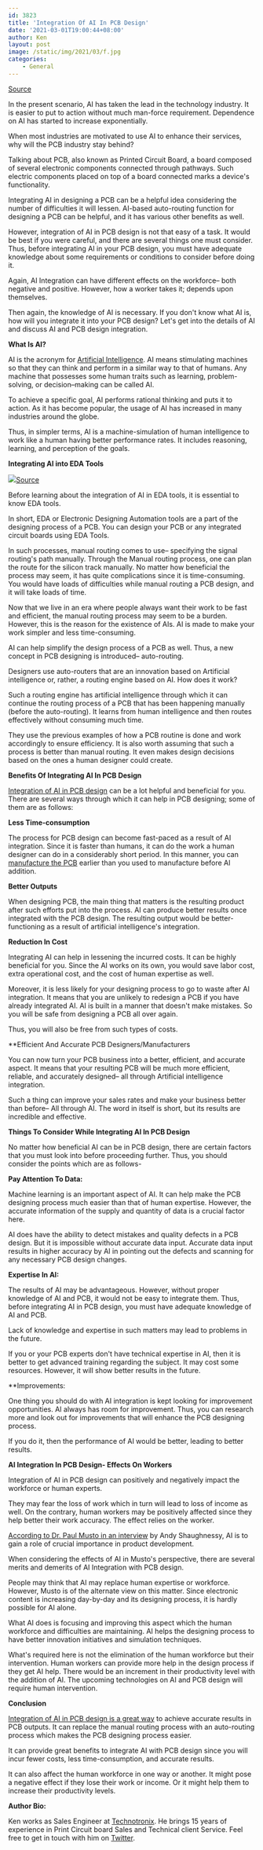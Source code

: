 ```yaml
---
id: 3823
title: 'Integration Of AI In PCB Design'
date: '2021-03-01T19:00:44+08:00'
author: Ken
layout: post
image: /static/img/2021/03/f.jpg
categories:
    - General
---
```


[Source](https://m.indiamart.com/proddetail/pcb-designing-16081985762.html)

In the present scenario, AI has taken the lead in the technology industry. It is easier to put to action without much man-force requirement. Dependence on AI has started to increase exponentially.

When most industries are motivated to use AI to enhance their services, why will the PCB industry stay behind?

Talking about PCB, also known as Printed Circuit Board, a board composed of several electronic components connected through pathways. Such electric components placed on top of a board connected marks a device's functionality.

Integrating AI in designing a PCB can be a helpful idea considering the number of difficulties it will lessen. AI-based auto-routing function for designing a PCB can be helpful, and it has various other benefits as well.

However, integration of AI in PCB design is not that easy of a task. It would be best if you were careful, and there are several things one must consider. Thus, before integrating AI in your PCB design, you must have adequate knowledge about some requirements or conditions to consider before doing it.

Again, AI Integration can have different effects on the workforce– both negative and positive. However, how a worker takes it; depends upon themselves.

Then again, the knowledge of AI is necessary. If you don't know what AI is, how will you integrate it into your PCB design? Let's get into the details of AI and discuss AI and PCB design integration.

**What Is AI?**

AI is the acronym for [Artificial Intelligence](https://www.investopedia.com/terms/a/artificial-intelligence-ai.asp). AI means stimulating machines so that they can think and perform in a similar way to that of humans. Any machine that possesses some human traits such as learning, problem-solving, or decision–making can be called AI.

To achieve a specific goal, AI performs rational thinking and puts it to action. As it has become popular, the usage of AI has increased in many industries around the globe.

Thus, in simpler terms, AI is a machine-simulation of human intelligence to work like a human having better performance rates. It includes reasoning, learning, and perception of the goals.

**Integrating AI into EDA Tools**

![](/static/img/2021/03/m.jpg)[Source](https://pallavaggarwal.in/automated-pcb-design-using-ai/?amp)

Before learning about the integration of AI in EDA tools, it is essential to know EDA tools.

In short, EDA or Electronic Designing Automation tools are a part of the designing process of a PCB. You can design your PCB or any integrated circuit boards using EDA Tools.

In such processes, manual routing comes to use– specifying the signal routing's path manually. Through the Manual routing process, one can plan the route for the silicon track manually. No matter how beneficial the process may seem, it has quite complications since it is time-consuming. You would have loads of difficulties while manual routing a PCB design, and it will take loads of time.

Now that we live in an era where people always want their work to be fast and efficient, the manual routing process may seem to be a burden. However, this is the reason for the existence of AIs. AI is made to make your work simpler and less time-consuming.

AI can help simplify the design process of a PCB as well. Thus, a new concept in PCB designing is introduced– auto-routing.

Designers use auto-routers that are an innovation based on Artificial intelligence or, rather, a routing engine based on AI. How does it work?

Such a routing engine has artificial intelligence through which it can continue the routing process of a PCB that has been happening manually (before the auto-routing). It learns from human intelligence and then routes effectively without consuming much time.

They use the previous examples of how a PCB routine is done and work accordingly to ensure efficiency. It is also worth assuming that such a process is better than manual routing. It even makes design decisions based on the ones a human designer could create.

**Benefits Of Integrating AI In PCB Design**

[Integration of AI in PCB design](https://www.topscompcbassembly.com/en/Blog/Integrate-Artificial-Intelligence-in-PCB.html) can be a lot helpful and beneficial for you. There are several ways through which it can help in PCB designing; some of them are as follows:

**Less Time-consumption**

The process for PCB design can become fast-paced as a result of AI integration. Since it is faster than humans, it can do the work a human designer can do in a considerably short period. In this manner, you can [manufacture the PCB](http://www.magazines007.com/pdf/Design007-Sept2018.pdf) earlier than you used to manufacture before AI addition.

**Better Outputs**

When designing PCB, the main thing that matters is the resulting product after such efforts put into the process. AI can produce better results once integrated with the PCB design. The resulting output would be better-functioning as a result of artificial intelligence's integration.

**Reduction In Cost**

Integrating AI can help in lessening the incurred costs. It can be highly beneficial for you. Since the AI works on its own, you would save labor cost, extra operational cost, and the cost of human expertise as well.

Moreover, it is less likely for your designing process to go to waste after AI integration. It means that you are unlikely to redesign a PCB if you have already integrated AI. AI is built in a manner that doesn't make mistakes. So you will be safe from designing a PCB all over again.

Thus, you will also be free from such types of costs.

**Efficient And Accurate PCB Designers/Manufacturers

You can now turn your PCB business into a better, efficient, and accurate aspect. It means that your resulting PCB will be much more efficient, reliable, and accurately designed– all through Artificial intelligence integration.

Such a thing can improve your sales rates and make your business better than before– All through AI. The word in itself is short, but its results are incredible and effective.

**Things To Consider While Integrating AI In PCB Design**

No matter how beneficial AI can be in PCB design, there are certain factors that you must look into before proceeding further. Thus, you should consider the points which are as follows-

**Pay Attention To Data:**

Machine learning is an important aspect of AI. It can help make the PCB designing process much easier than that of human expertise. However, the accurate information of the supply and quantity of data is a crucial factor here.

AI does have the ability to detect mistakes and quality defects in a PCB design. But it is impossible without accurate data input. Accurate data input results in higher accuracy by AI in pointing out the defects and scanning for any necessary PCB design changes.

**Expertise In AI:**

The results of AI may be advantageous. However, without proper knowledge of AI and PCB, it would not be easy to integrate them. Thus, before integrating AI in PCB design, you must have adequate knowledge of AI and PCB.

Lack of knowledge and expertise in such matters may lead to problems in the future.

If you or your PCB experts don't have technical expertise in AI, then it is better to get advanced training regarding the subject. It may cost some resources. However, it will show better results in the future.

**Improvements:

One thing you should do with AI integration is kept looking for improvement opportunities. AI always has room for improvement. Thus, you can research more and look out for improvements that will enhance the PCB designing process.

If you do it, then the performance of AI would be better, leading to better results.

**AI Integration In PCB Design- Effects On Workers**

Integration of AI in PCB design can positively and negatively impact the workforce or human experts.

They may fear the loss of work which in turn will lead to loss of income as well. On the contrary, human workers may be positively affected since they help better their work accuracy. The effect relies on the worker.

[According to Dr. Paul Musto in an interview](http://iconnect007.uberflip.com/i/1028393-design007-sept2018/25?) by Andy Shaughnessy, AI is to gain a role of crucial importance in product development.

When considering the effects of AI in Musto's perspective, there are several merits and demerits of AI Integration with PCB design.

People may think that AI may replace human expertise or workforce. However, Musto is of the alternate view on this matter. Since electronic content is increasing day-by-day and its designing process, it is hardly possible for AI alone.

What AI does is focusing and improving this aspect which the human workforce and difficulties are maintaining. AI helps the designing process to have better innovation initiatives and simulation techniques.

What's required here is not the elimination of the human workforce but their intervention. Human workers can provide more help in the design process if they get AI help. There would be an increment in their productivity level with the addition of AI. The upcoming technologies on AI and PCB design will require human intervention.

**Conclusion**

[Integration of AI in PCB design is a great way](https://dzone.com/articles/how-to-effectively-harness-the-power-of-ai-in-pcb) to achieve accurate results in PCB outputs. It can replace the manual routing process with an auto-routing process which makes the PCB designing process easier.

It can provide great benefits to integrate AI with PCB design since you will incur fewer costs, less time-consumption, and accurate results.

It can also affect the human workforce in one way or another. It might pose a negative effect if they lose their work or income. Or it might help them to increase their productivity levels.

**Author Bio:**

Ken works as Sales Engineer at [Technotronix](https://www.technotronix.us/). He brings 15 years of experience in Print Circuit board Sales and Technical client Service. Feel free to get in touch with him on [Twitter](https://twitter.com/ElectronicMfg).